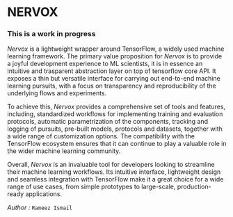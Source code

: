 # NERVOX

### This is a work in progress
*Nervox* is a lightweight wrapper around TensorFlow, a widely used machine learning framework. The primary value proposition for *Nervox* is to provide a joyful development experience to ML scientists, it is in essence an intuitive and trasparent abstraction layer on top of tensorflow core API. It exposes a thin but versatile interface for carrying out end-to-end machine learning pursuits, with a focus on transparency and reproducibility of the underlying flows and experiments.

To achieve this, *Nervox* provides a comprehensive set of tools and features, including, standardized workflows for implementing training and evaluation protocols, automatic parametrization of the components, tracking and logging of pursuits, pre-built models, protocols and datasets, together with a wide range of customization options. The compatibility with the TensorFlow ecosystem ensures that it can continue to play a valuable role in the wider machine learning community.

Overall, *Nervox* is an invaluable tool for developers looking to streamline their machine learning workflows. Its intuitive interface, lightweight design and seamless integration with TensorFlow make it a great choice for a wide range of use cases, from simple prototypes to large-scale, production-ready applications.

_Author :_ `Rameez Ismail` 
